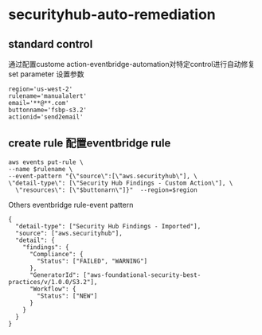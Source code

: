 # securityhub-auto-remediation

## standard control
通过配置custome action-eventbridge-automation对特定control进行自动修复
set parameter 设置参数

```
region='us-west-2'
rulename='manualalert'
email='**@**.com'
buttonname='fsbp-s3.2'
actionid='send2email'
```
## create rule 配置eventbridge rule
```
aws events put-rule \
--name $rulename \
--event-pattern "{\"source\":[\"aws.securityhub\"], \
\"detail-type\": [\"Security Hub Findings - Custom Action\"], \
  \"resources\": [\"$buttonarn\"]}"  --region=$region
```
Others
eventbridge rule-event pattern
```
{
  "detail-type": ["Security Hub Findings - Imported"],
  "source": ["aws.securityhub"],
  "detail": {
    "findings": {
      "Compliance": {
        "Status": ["FAILED", "WARNING"]
      },
      "GeneratorId": ["aws-foundational-security-best-practices/v/1.0.0/S3.2"],
      "Workflow": {
        "Status": ["NEW"]
      }
    }
  }
}
```
